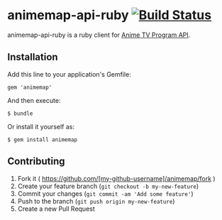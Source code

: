 # animemap-api-ruby [![Build Status](https://travis-ci.org/hypermkt/animemap-api-ruby.svg?branch=add-test)](https://travis-ci.org/hypermkt/animemap-api-ruby)

animemap-api-ruby is a ruby client for [Anime TV Program API](http://animemap.net/pages/api/).

## Installation

Add this line to your application's Gemfile:

    gem 'animemap'

And then execute:

    $ bundle

Or install it yourself as:

    $ gem install animemap

## Contributing

1. Fork it ( https://github.com/[my-github-username]/animemap/fork )
2. Create your feature branch (`git checkout -b my-new-feature`)
3. Commit your changes (`git commit -am 'Add some feature'`)
4. Push to the branch (`git push origin my-new-feature`)
5. Create a new Pull Request
